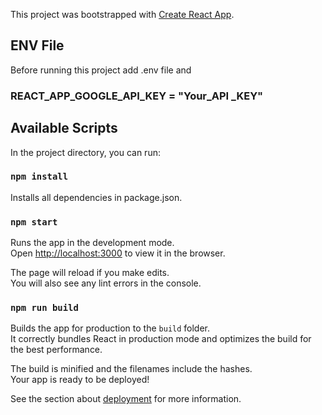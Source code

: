 This project was bootstrapped with [Create React App](https://github.com/facebook/create-react-app).

## ENV File

Before running this project add .env file and 
### REACT_APP_GOOGLE_API_KEY = "Your_API _KEY"

## Available Scripts

In the project directory, you can run:

### `npm install`

Installs all dependencies in package.json.

### `npm start`

Runs the app in the development mode.<br />
Open [http://localhost:3000](http://localhost:3000) to view it in the browser.

The page will reload if you make edits.<br />
You will also see any lint errors in the console.

### `npm run build`

Builds the app for production to the `build` folder.<br />
It correctly bundles React in production mode and optimizes the build for the best performance.

The build is minified and the filenames include the hashes.<br />
Your app is ready to be deployed!

See the section about [deployment](https://facebook.github.io/create-react-app/docs/deployment) for more information.
